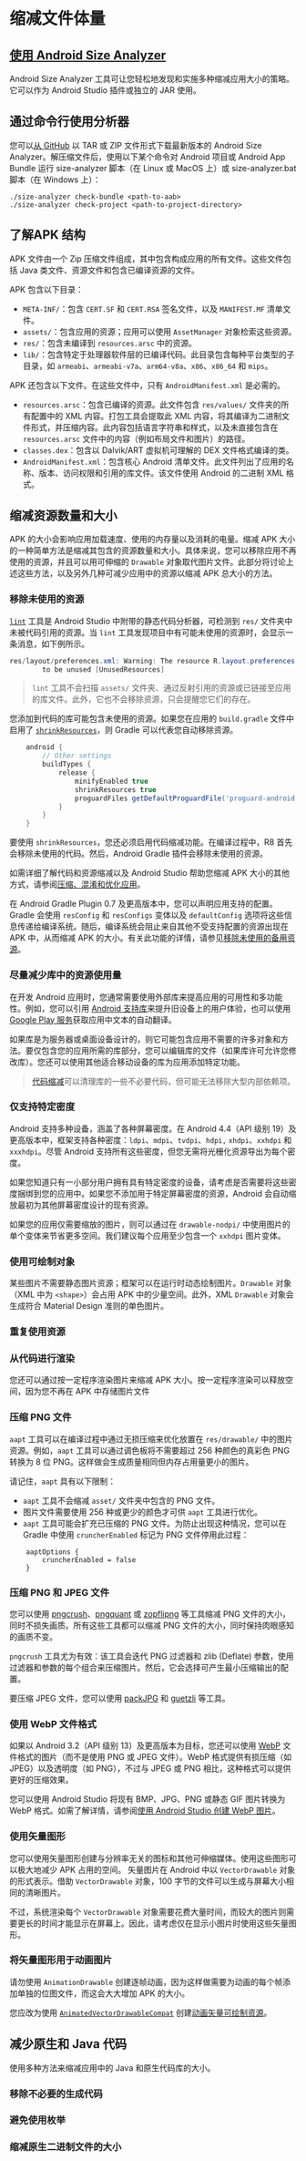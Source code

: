 # 缩减文件体量

## [使用 Android Size Analyzer](https://developer.android.google.cn/topic/performance/reduce-apk-size#size-analyzer)

Android Size Analyzer 工具可让您轻松地发现和实施多种缩减应用大小的策略。它可以作为 Android Studio 插件或独立的 JAR 使用。

## 通过命令行使用分析器

您可以[从 GitHub](https://github.com/android/size-analyzer/releases/tag/v0.3.1) 以 TAR 或 ZIP 文件形式下载最新版本的 Android Size Analyzer。解压缩文件后，使用以下某个命令对 Android 项目或 Android App Bundle 运行 size-analyzer 脚本（在 Linux 或 MacOS 上）或 size-analyzer.bat 脚本（在 Windows 上）：

``` shell
./size-analyzer check-bundle <path-to-aab>
./size-analyzer check-project <path-to-project-directory>
```

## 了解APK 结构

APK 文件由一个 Zip 压缩文件组成，其中包含构成应用的所有文件。这些文件包括 Java 类文件、资源文件和包含已编译资源的文件。

APK 包含以下目录：

* `META-INF/`：包含 `CERT.SF` 和 `CERT.RSA` 签名文件，以及 `MANIFEST.MF` 清单文件。
* `assets/`：包含应用的资源；应用可以使用 `AssetManager` 对象检索这些资源。
* `res/`：包含未编译到 `resources.arsc` 中的资源。
* `lib/`：包含特定于处理器软件层的已编译代码。此目录包含每种平台类型的子目录，如 `armeabi`、`armeabi-v7a`、`arm64-v8a`、`x86`、`x86_64` 和 `mips`。

APK 还包含以下文件。在这些文件中，只有 `AndroidManifest.xml` 是必需的。

* `resources.arsc`：包含已编译的资源。此文件包含 `res/values/` 文件夹的所有配置中的 XML 内容。打包工具会提取此 XML 内容，将其编译为二进制文件形式，并压缩内容。此内容包括语言字符串和样式，以及未直接包含在 `resources.arsc` 文件中的内容（例如布局文件和图片）的路径。
* `classes.dex`：包含以 Dalvik/ART 虚拟机可理解的 DEX 文件格式编译的类。
* `AndroidManifest.xml`：包含核心 Android 清单文件。此文件列出了应用的名称、版本、访问权限和引用的库文件。该文件使用 Android 的二进制 XML 格式。

## 缩减资源数量和大小 

APK 的大小会影响应用加载速度、使用的内存量以及消耗的电量。缩减 APK 大小的一种简单方法是缩减其包含的资源数量和大小。具体来说，您可以移除应用不再使用的资源，并且可以用可伸缩的 `Drawable` 对象取代图片文件。此部分将讨论上述这些方法，以及另外几种可减少应用中的资源以缩减 APK 总大小的方法。

### 移除未使用的资源

[`lint`](https://developer.android.google.cn/studio/write/lint) 工具是 Android Studio 中附带的静态代码分析器，可检测到 `res/` 文件夹中未被代码引用的资源。当 `lint` 工具发现项目中有可能未使用的资源时，会显示一条消息，如下例所示。

``` java
res/layout/preferences.xml: Warning: The resource R.layout.preferences appears
        to be unused [UnusedResources]
```

> `lint` 工具不会扫描 `assets/` 文件夹、通过反射引用的资源或已链接至应用的库文件。此外，它也不会移除资源，只会提醒您它们的存在。

您添加到代码的库可能包含未使用的资源。如果您在应用的 `build.gradle` 文件中启用了 [`shrinkResources`](https://developer.android.google.cn/studio/build/shrink-code#shrink-resources)，则 Gradle 可以代表您自动移除资源。

``` groovy
    android {
        // Other settings
        buildTypes {
            release {
                minifyEnabled true
                shrinkResources true
                proguardFiles getDefaultProguardFile('proguard-android.txt'), 'proguard-rules.pro'
            }
        }
    }
```

要使用 `shrinkResources`，您还必须启用代码缩减功能。在编译过程中，R8 首先会移除未使用的代码。然后，Android Gradle 插件会移除未使用的资源。

如需详细了解代码和资源缩减以及 Android Studio 帮助您缩减 APK 大小的其他方式，请参阅[压缩、混淆和优化应用](https://developer.android.google.cn/studio/build/shrink-code)。

在 Android Gradle Plugin 0.7 及更高版本中，您可以声明应用支持的配置。Gradle 会使用 `resConfig` 和 `resConfigs` 变体以及 `defaultConfig` 选项将这些信息传递给编译系统。随后，编译系统会阻止来自其他不受支持配置的资源出现在 APK 中，从而缩减 APK 的大小。有关此功能的详情，请参见[移除未使用的备用资源](https://developer.android.google.cn/studio/build/shrink-code#unused-alt-resources)。

### 尽量减少库中的资源使用量

在开发 Android 应用时，您通常需要使用外部库来提高应用的可用性和多功能性。例如，您可以引用 [Android 支持库](https://developer.android.google.cn/topic/libraries/support-library)来提升旧设备上的用户体验，也可以使用 [Google Play 服务](https://developers.google.cn/android/guides/overview)获取应用中文本的自动翻译。

如果库是为服务器或桌面设备设计的，则它可能包含应用不需要的许多对象和方法。要仅包含您的应用所需的库部分，您可以编辑库的文件（如果库许可允许您修改库）。您还可以使用其他适合移动设备的库为应用添加特定功能。

> [代码缩减](https://developer.android.google.cn/studio/build/shrink-code)可以清理库的一些不必要代码，但可能无法移除大型内部依赖项。

### 仅支持特定密度 

Android 支持多种设备，涵盖了各种屏幕密度。在 Android 4.4（API 级别 19）及更高版本中，框架支持各种密度：`ldpi`、`mdpi`、`tvdpi`、`hdpi,` `xhdpi`、`xxhdpi` 和 `xxxhdpi`。尽管 Android 支持所有这些密度，但您无需将光栅化资源导出为每个密度。

如果您知道只有一小部分用户拥有具有特定密度的设备，请考虑是否需要将这些密度捆绑到您的应用中。如果您不添加用于特定屏幕密度的资源，Android 会自动缩放最初为其他屏幕密度设计的现有资源。

如果您的应用仅需要缩放的图片，则可以通过在 `drawable-nodpi/` 中使用图片的单个变体来节省更多空间。我们建议每个应用至少包含一个 `xxhdpi` 图片变体。

### 使用可绘制对象

某些图片不需要静态图片资源；框架可以在运行时动态绘制图片。`Drawable` 对象（XML 中为 `<shape>`）会占用 APK 中的少量空间。此外，XML `Drawable` 对象会生成符合 Material Design 准则的单色图片。

### 重复使用资源

### 从代码进行渲染

您还可以通过按一定程序渲染图片来缩减 APK 大小。按一定程序渲染可以释放空间，因为您不再在 APK 中存储图片文件

### 压缩 PNG 文件 

`aapt` 工具可以在编译过程中通过无损压缩来优化放置在 `res/drawable/` 中的图片资源。例如，`aapt` 工具可以通过调色板将不需要超过 256 种颜色的真彩色 PNG 转换为 8 位 PNG。这样做会生成质量相同但内存占用量更小的图片。

请记住，`aapt` 具有以下限制：

* `aapt` 工具不会缩减 `asset/` 文件夹中包含的 PNG 文件。
* 图片文件需要使用 256 种或更少的颜色才可供 `aapt` 工具进行优化。
* `aapt` 工具可能会扩充已压缩的 PNG 文件。为防止出现这种情况，您可以在 Gradle 中使用 `cruncherEnabled` 标记为 PNG 文件停用此过程：

``` gr
    aaptOptions {
        cruncherEnabled = false
    }
```

### 压缩 PNG 和 JPEG 文件 

您可以使用 [pngcrush](http://pmt.sourceforge.net/pngcrush/)、[pngquant](https://pngquant.org/) 或 [zopflipng](https://github.com/google/zopfli) 等工具缩减 PNG 文件的大小，同时不损失画质。所有这些工具都可以缩减 PNG 文件的大小，同时保持肉眼感知的画质不变。

`pngcrush` 工具尤为有效：该工具会迭代 PNG 过滤器和 zlib (Deflate) 参数，使用过滤器和参数的每个组合来压缩图片。然后，它会选择可产生最小压缩输出的配置。

要压缩 JPEG 文件，您可以使用 [packJPG](http://www.elektronik.htw-aalen.de/packjpg/) 和 [guetzli](https://github.com/google/guetzli) 等工具。

### 使用 WebP 文件格式 

如果以 Android 3.2（API 级别 13）及更高版本为目标，您还可以使用 [WebP](https://developers.google.cn/speed/webp/) 文件格式的图片（而不是使用 PNG 或 JPEG 文件）。WebP 格式提供有损压缩（如 JPEG）以及透明度（如 PNG），不过与 JPEG 或 PNG 相比，这种格式可以提供更好的压缩效果。

您可以使用 Android Studio 将现有 BMP、JPG、PNG 或静态 GIF 图片转换为 WebP 格式。如需了解详情，请参阅[使用 Android Studio 创建 WebP 图片](https://developer.android.google.cn/studio/write/convert-webp)。

### 使用矢量图形

您可以使用矢量图形创建与分辨率无关的图标和其他可伸缩媒体。使用这些图形可以极大地减少 APK 占用的空间。 矢量图片在 Android 中以 `VectorDrawable` 对象的形式表示。借助 `VectorDrawable` 对象，100 字节的文件可以生成与屏幕大小相同的清晰图片。

不过，系统渲染每个 `VectorDrawable` 对象需要花费大量时间，而较大的图片则需要更长的时间才能显示在屏幕上。因此，请考虑仅在显示小图片时使用这些矢量图形。

### 将矢量图形用于动画图片

请勿使用 `AnimationDrawable` 创建逐帧动画，因为这样做需要为动画的每个帧添加单独的位图文件，而这会大大增加 APK 的大小。

您应改为使用 [`AnimatedVectorDrawableCompat`](https://developer.android.google.cn/reference/androidx/vectordrawable/graphics/drawable/AnimatedVectorDrawableCompat) 创建[动画矢量可绘制资源](https://developer.android.google.cn/training/material/animations#AnimVector)。

## 减少原生和 Java 代码 

使用多种方法来缩减应用中的 Java 和原生代码库的大小。

### 移除不必要的生成代码 

### 避免使用枚举

### 缩减原生二进制文件的大小


